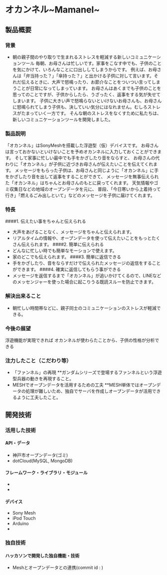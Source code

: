 # オカンネル~Mamanel~
## 製品概要
### 背景
* 朝の親子間のやり取りで生まれるストレスを軽減する新しいコミュニケーションツール
毎朝、お母さんは忙しいです。家事をこなす中でも、子供のことを気にかけて、いろんなことに口出ししてしまうからです。
例えば、お母さんは「弁当持った？」「傘持った？」と出かける子供に対して言います。それだ伝えるときに、大声で怒鳴ったり、お節介なことをついつい言ってしまうことが日常になってしまっています。
お母さんはあくまでも子供のことを思ってのことですが、子供からしたら、うざったく、返事をする気が失せてしまいます。
子供に大きい声で怒鳴らないといけないお母さんも、お母さんに怒鳴られてしまう子供も、決していい気分にはなれません。むしろストレスがたまっていく一方です。
そんな朝のストレスをなくすために私たちは、新しいコミュニケーションツールを開発しました。

### 製品説明
「オカンネル」はSonyMeshを搭載した浮遊型（仮）デバイスです。
お母さんは言っておかないといけないことを予めオカンネルに入力しておくことができます。
そして家事に忙しい最中でも手をかざしたり音をならすと、
お母さんの代わりに「オカンネル」が子供に近づきお母さんが伝えたいことを伝えてくれます。
メッセージをもらった子供は、お母さんと同じように「オカンネル」に手をかざしたり音を出して返事をすることができて、
メッセージを無事伝えられた「オカンネル」はちゃんとお母さんのもとに戻ってくれます。
天気情報やゴミ収集日などの地域のオープンデータを元に、
普段、「今日寒いから上着持って行き」「燃えるごみ出しといて」などのメッセージを子供に届けてくれます。

### 特長
####1. 伝えたい事をちゃんと伝えられる
* 大声をあげることなく、メッセージをちゃんと伝えられます。
* リアルタイムの情報や、オープンデータを使って伝えたいことをもっとたくさん伝えられます。
####2. 簡単に伝えられる
* どんなに忙しい時でも簡単なモーションで使えます。
* 家のどこでも伝えられます。
####3. 簡単に返信できる
* 手をかざしたり、音をならすだけで伝えられたメッセージの返信をすることができます。
####4. 確実に返信してもらう事ができる
* メッセージを返信するまで「オカンネル」が追いかけてくるので、LINEなどのメッセンジャーを使った場合に起こりうる既読スルーを防止できます。

### 解決出来ること
* 朝忙しい時間帯などに、親子同士のコミュニケーションのストレスが軽減できる。
### 今後の展望
浮遊機能が実現できれば
オカンネルが使わらたことから、子供の性格が分析できる
### 注力したこと（こだわり等）
* 「ファンネル」の再現
**ガンダムシリーズで登場するファンネルという浮遊型兵器の動きを再現すること。
* MESHでオープンデータを活用するための工夫
**MESH単体ではオープンデータの処理が難しいため、独自でサーバを作成しオープンデータが活用できるように工夫したこと。

## 開発技術
### 活用した技術
#### API・データ
* 神戸市オープンデータ(ゴミ)
* dotCloud(MySQL, MongoDB)

#### フレームワーク・ライブラリ・モジュール
*
*

#### デバイス
* Sony Mesh
* iPod Touch
* Arduino
*

### 独自技術
#### ハッカソンで開発した独自機能・技術
* Meshとオープンデータとの連携(commit id : )

